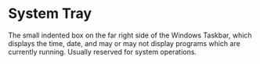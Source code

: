 # System Tray

The small indented box on the far right side of the Windows Taskbar, which
displays the time, date, and may or may not display programs which are currently
running. Usually reserved for system operations.
